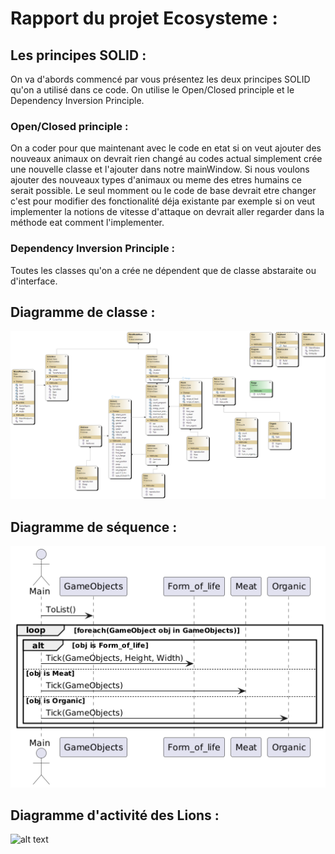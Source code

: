 # Rapport du projet Ecosysteme :

## Les principes SOLID :

On va d'abords commencé par vous présentez les deux principes SOLID qu'on a utilisé dans ce code. On utilise le Open/Closed principle et le Dependency Inversion Principle.

### Open/Closed principle :

On a coder pour que maintenant avec le code en etat si on veut ajouter des nouveaux animaux on devrait rien changé au codes actual simplement crée une nouvelle classe et l'ajouter dans notre mainWindow. Si nous voulons ajouter des nouveaux types d'animaux ou meme des etres humains ce serait possible. Le seul momment ou le code de base devrait etre changer c'est pour modifier des fonctionalité déja existante par exemple si on veut implementer la notions de vitesse d'attaque on devrait aller regarder dans la méthode eat comment l'implementer.

### Dependency Inversion Principle :

Toutes les classes qu'on a crée ne dépendent que de classe abstaraite ou d'interface.

## Diagramme de classe :

![alt text](./ClassDiagram1.png)

## Diagramme de séquence :

![alt text](./Diagramme_de_sequence_Main_Window.png)

## Diagramme d'activité des Lions : 

![alt text](./Diagrammed'activitéTickLions.png)

